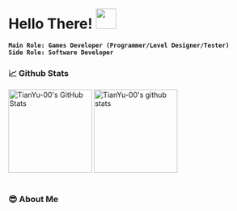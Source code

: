 <h1>Hello There! <img src="" width="40" /></h1>

**`Main Role: Games Developer (Programmer/Level Designer/Tester)`**  
**`Side Role: Software Developer`**



### 📈 Github Stats
<div align="left">
  <a href="https://github.com/TianYu-00/TianYu-00"><img height=165 src="https://github-readme-stats.vercel.app/api/top-langs/?username=TianYu-00&langs_count=12&hide_border=true&theme=holi" alt="TianYu-00's GitHub Stats" /></a>
  <a href="https://github.com/TianYu-00/TianYu-00"><img height=165 src="https://github-readme-stats.vercel.app/api?username=TianYu-00&show_icons=true&include_all_commits=true&hide_border=true&theme=holi" alt="TianYu-00's github stats" /></a>
</div>

#
### 😎 About Me






<!--
<a href="https://github.com/TianYu-00/TianYu-00">
  <img height=165 src="https://github-readme-stats.vercel.app/api/top-langs/?username=TianYu-00&langs_count=12&hide_border=true&theme=holi" alt="TianYu-00's GitHub Stats" />
</a>
<a href="https://github.com/TianYu-00/TianYu-00">
  <img height=165 src="https://github-readme-stats.vercel.app/api?username=TianYu-00&show_icons=true&hide_border=true&theme=holi" alt="TianYu-00's GitHub Stats" />
</a>
-->


<!--
**TianYu-00/TianYu-00** is a ✨ _special_ ✨ repository because its `README.md` (this file) appears on your GitHub profile.

### Hi there 👋

Here are some ideas to get you started:

- 🔭 I’m currently working on ...
- 🌱 I’m currently learning ...
- 👯 I’m looking to collaborate on ...
- 🤔 I’m looking for help with ...
- 💬 Ask me about ...
- 📫 How to reach me: ...
- 😄 Pronouns: ...
- ⚡ Fun fact: ...
-->
